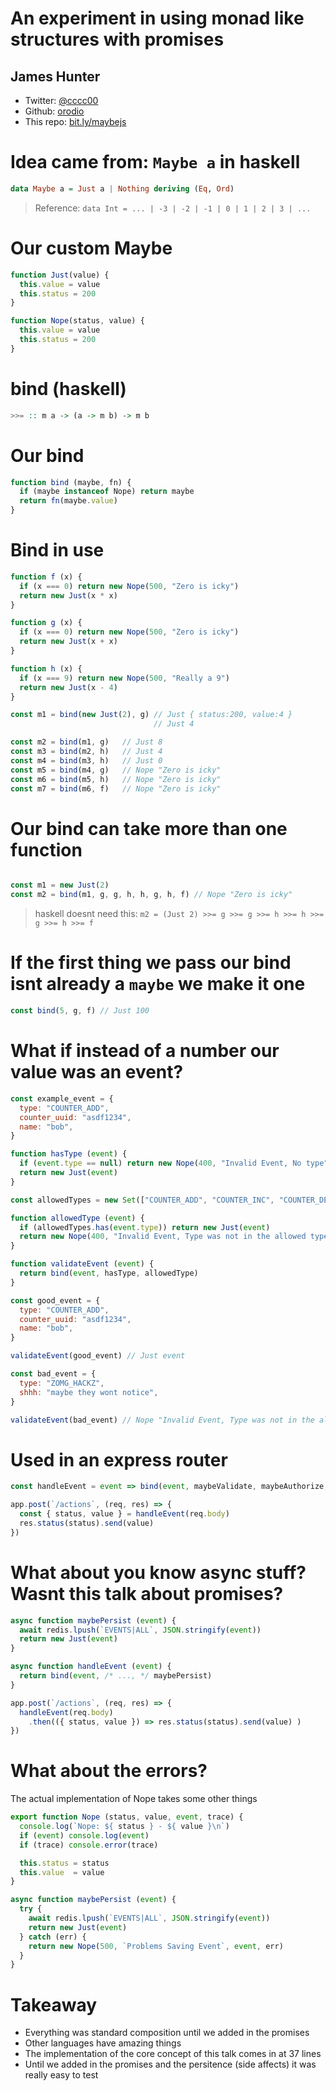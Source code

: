 # An experiment in using monad like structures with promises

## James Hunter
 - Twitter: [@cccc00](http://twitter.com/cccc00)
 - Github: [orodio](http://github.com/orodio)
 - This repo: [bit.ly/maybejs](http://bit.ly/maybejs)



# Idea came from: `Maybe a` in haskell

```haskell
data Maybe a = Just a | Nothing deriving (Eq, Ord)
```

> Reference: `data Int = ... | -3 | -2 | -1 | 0 | 1 | 2 | 3 | ...`







# Our custom Maybe

```javascript
function Just(value) {
  this.value = value
  this.status = 200
}

function Nope(status, value) {
  this.value = value
  this.status = 200
}
```





# bind (haskell)
```haskell
>>= :: m a -> (a -> m b) -> m b
```




# Our bind
```javascript
function bind (maybe, fn) {
  if (maybe instanceof Nope) return maybe
  return fn(maybe.value)
}
```




# Bind in use
```javascript
function f (x) {
  if (x === 0) return new Nope(500, "Zero is icky")
  return new Just(x * x)
}

function g (x) {
  if (x === 0) return new Nope(500, "Zero is icky")
  return new Just(x + x)
}

function h (x) {
  if (x === 9) return new Nope(500, "Really a 9")
  return new Just(x - 4)
}

const m1 = bind(new Just(2), g) // Just { status:200, value:4 }
                                // Just 4

const m2 = bind(m1, g)   // Just 8
const m3 = bind(m2, h)   // Just 4
const m4 = bind(m3, h)   // Just 0
const m5 = bind(m4, g)   // Nope "Zero is icky"
const m6 = bind(m5, h)   // Nope "Zero is icky"
const m7 = bind(m6, f)   // Nope "Zero is icky"
```





# Our bind can take more than one function
```javascript

const m1 = new Just(2)
const m2 = bind(m1, g, g, h, h, g, h, f) // Nope "Zero is icky"
```

> haskell doesnt need this: `m2 = (Just 2) >>= g >>= g >>= h >>= h >>= g >>= h >>= f`




# If the first thing we pass our bind isnt already a `maybe` we make it one
```javascript
const bind(5, g, f) // Just 100
```





# What if instead of a number our value was an event?
```javascript
const example_event = {
  type: "COUNTER_ADD",
  counter_uuid: "asdf1234",
  name: "bob",
}

function hasType (event) {
  if (event.type == null) return new Nope(400, "Invalid Event, No type")
  return new Just(event)
}

const allowedTypes = new Set(["COUNTER_ADD", "COUNTER_INC", "COUNTER_DEC"])

function allowedType (event) {
  if (allowedTypes.has(event.type)) return new Just(event)
  return new Nope(400, "Invalid Event, Type was not in the allowed type whitelist")
}

function validateEvent (event) {
  return bind(event, hasType, allowedType)
}

const good_event = {
  type: "COUNTER_ADD",
  counter_uuid: "asdf1234",
  name: "bob",
}

validateEvent(good_event) // Just event

const bad_event = {
  type: "ZOMG_HACKZ",
  shhh: "maybe they wont notice",
}

validateEvent(bad_event) // Nope "Invalid Event, Type was not in the allowed type whitelist"
```





# Used in an express router
```javascript
const handleEvent = event => bind(event, maybeValidate, maybeAuthorize, maybePersist, maybeSuccess)

app.post(`/actions`, (req, res) => {
  const { status, value } = handleEvent(req.body)
  res.status(status).send(value)
})
```





# What about you know async stuff? Wasnt this talk about promises?
```javascript
async function maybePersist (event) {
  await redis.lpush(`EVENTS|ALL`, JSON.stringify(event))
  return new Just(event)
}

async function handleEvent (event) {
  return bind(event, /* ..., */ maybePersist)
}

app.post(`/actions`, (req, res) => {
  handleEvent(req.body)
    .then(({ status, value }) => res.status(status).send(value) )
})
```




# What about the errors?

The actual implementation of Nope takes some other things

```javascript
export function Nope (status, value, event, trace) {
  console.log(`Nope: ${ status } - ${ value }\n`)
  if (event) console.log(event)
  if (trace) console.error(trace)

  this.status = status
  this.value  = value
}

async function maybePersist (event) {
  try {
    await redis.lpush(`EVENTS|ALL`, JSON.stringify(event))
    return new Just(event)
  } catch (err) {
    return new Nope(500, `Problems Saving Event`, event, err)
  }
}
```

# Takeaway
- Everything was standard composition until we added in the promises
- Other languages have amazing things
- The implementation of the core concept of this talk comes in at 37 lines
- Until we added in the promises and the persitence (side affects) it was really easy to test



